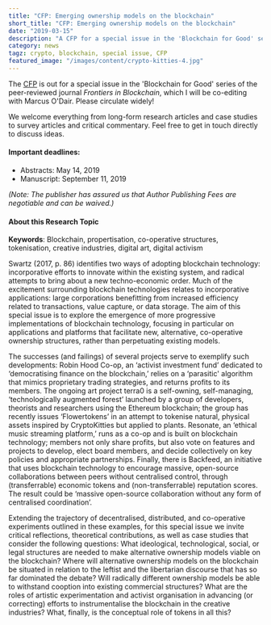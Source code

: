 ```yaml
---
title: "CFP: Emerging ownership models on the blockchain"
short_title: "CFP: Emerging ownership models on the blockchain"
date: "2019-03-15"
description: "A CFP for a special issue in the 'Blockchain for Good' series of the Frontiers in Blockchain, which I am co-editing with Marcus O'Dair"
category: news
tagz: crypto, blockchain, special issue, CFP
featured_image: "/images/content/crypto-kitties-4.jpg"
---
```


The [CFP](https://www.frontiersin.org/research-topics/10083/emerging-ownership-models-on-the-blockchain) is out for a special issue in the 'Blockchain for Good' series of the peer-reviewed journal _Frontiers in Blockchain_, which I will be co-editing with Marcus O'Dair. Please circulate widely!

We welcome everything from long-form research articles and case studies to survey articles and critical commentary. Feel free to get in touch directly to discuss ideas.

#### Important deadlines:
- Abstracts: May 14, 2019
- Manuscript: September 11, 2019

_(Note: The publisher has assured us that Author Publishing Fees are negotiable and can be waived.)_

#### About this Research Topic

**Keywords**: Blockchain, propertisation, co-operative structures, tokenisation, creative industries, digital art, digital activism

Swartz (2017, p. 86) identifies two ways of adopting blockchain technology: incorporative efforts to innovate within the existing system, and radical attempts to bring about a new techno-economic order. Much of the excitement surrounding blockchain technologies relates to incorporative applications: large corporations benefitting from increased efficiency related to transactions, value capture, or data storage. The aim of this special issue is to explore the emergence of more progressive implementations of blockchain technology, focusing in particular on applications and platforms that facilitate new, alternative, co-operative ownership structures, rather than perpetuating existing models.

The successes (and failings) of several projects serve to exemplify such developments: Robin Hood Co-op, an ‘activist investment fund’ dedicated to ‘democratising finance on the blockchain,’ relies on a ‘parasitic' algorithm that mimics proprietary trading strategies, and returns profits to its members. The ongoing art project terra0 is a self-owning, self-managing, ‘technologically augmented forest’ launched by a group of developers, theorists and researchers using the Ethereum blockchain; the group has recently issues ‘Flowertokens’ in an attempt to tokenise natural, physical assets inspired by CryptoKitties but applied to plants. Resonate, an ‘ethical music streaming platform,’ runs as a co-op and is built on blockchain technology; members not only share profits, but also vote on features and projects to develop, elect board members, and decide collectively on key policies and appropriate partnerships. Finally, there is Backfeed, an initiative that uses blockchain technology to encourage massive, open-source collaborations between peers without centralised control, through (transferrable) economic tokens and (non-transferrable) reputation scores. The result could be ‘massive open-source collaboration without any form of centralised coordination’.

Extending the trajectory of decentralised, distributed, and co-operative experiments outlined in these examples, for this special issue we invite critical reflections, theoretical contributions, as well as case studies that consider the following questions: What ideological, technological, social, or legal structures are needed to make alternative ownership models viable on the blockchain? Where will alternative ownership models on the blockchain be situated in relation to the leftist and the libertarian discourse that has so far dominated the debate? Will radically different ownership models be able to withstand cooption into existing commercial structures? What are the roles of artistic experimentation and activist organisation in advancing (or correcting) efforts to instrumentalise the blockchain in the creative industries? What, finally, is the conceptual role of tokens in all this?
